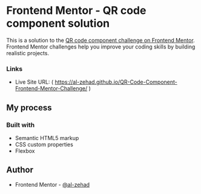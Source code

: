 # Frontend Mentor - QR code component solution

This is a solution to the [QR code component challenge on Frontend Mentor](https://www.frontendmentor.io/challenges/qr-code-component-iux_sIO_H). Frontend Mentor challenges help you improve your coding skills by building realistic projects. 

### Links
- Live Site URL: ( https://al-zehad.github.io/QR-Code-Component-Frontend-Mentor-Challenge/ )

## My process

### Built with

- Semantic HTML5 markup
- CSS custom properties
- Flexbox

## Author

- Frontend Mentor - [@al-zehad](https://www.frontendmentor.io/profile/al-zehad)

